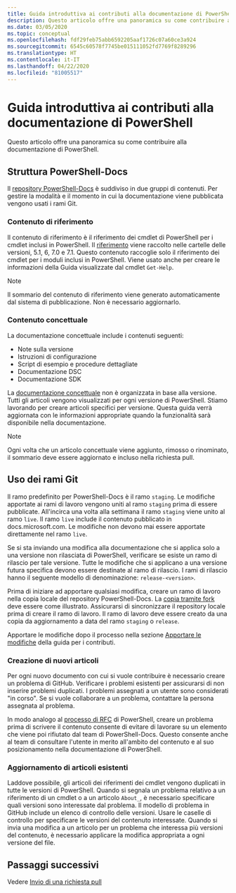 ```yaml
---
title: Guida introduttiva ai contributi alla documentazione di PowerShell
description: Questo articolo offre una panoramica su come contribuire alla documentazione di PowerShell.
ms.date: 03/05/2020
ms.topic: conceptual
ms.openlocfilehash: fdf29feb75abb6592205aaf1726c07a60ce3a924
ms.sourcegitcommit: 6545c60578f7745be015111052fd7769f8289296
ms.translationtype: HT
ms.contentlocale: it-IT
ms.lasthandoff: 04/22/2020
ms.locfileid: "81005517"
---
```

# <a name="get-started-contributing-to-powershell-documentation"></a>Guida introduttiva ai contributi alla documentazione di PowerShell

Questo articolo offre una panoramica su come contribuire alla documentazione di PowerShell.

## <a name="powershell-docs-structure"></a>Struttura PowerShell-Docs

Il [repository PowerShell-Docs][psdocs] è suddiviso in due gruppi di contenuti. Per gestire la modalità e il momento in cui la documentazione viene pubblicata vengono usati i rami Git.

### <a name="reference-content"></a>Contenuto di riferimento

Il contenuto di riferimento è il riferimento dei cmdlet di PowerShell per i cmdlet inclusi in PowerShell.
Il [riferimento][ref] viene raccolto nelle cartelle delle versioni, 5.1, 6, 7.0 e 7.1. Questo contenuto raccoglie solo il riferimento dei cmdlet per i moduli inclusi in PowerShell. Viene usato anche per creare le informazioni della Guida visualizzate dal cmdlet `Get-Help`.

> [!NOTE]
> Il sommario del contenuto di riferimento viene generato automaticamente dal sistema di pubblicazione. Non è necessario aggiornarlo.

### <a name="conceptual-content"></a>Contenuto concettuale

La documentazione concettuale include i contenuti seguenti:

- Note sulla versione
- Istruzioni di configurazione
- Script di esempio e procedure dettagliate
- Documentazione DSC
- Documentazione SDK

La [documentazione concettuale][conceptual] non è organizzata in base alla versione. Tutti gli articoli vengono visualizzati per ogni versione di PowerShell. Stiamo lavorando per creare articoli specifici per versione. Questa guida verrà aggiornata con le informazioni appropriate quando la funzionalità sarà disponibile nella documentazione.

> [!NOTE]
> Ogni volta che un articolo concettuale viene aggiunto, rimosso o rinominato, il sommario deve essere aggiornato e incluso nella richiesta pull.

## <a name="using-git-branches"></a>Uso dei rami Git

Il ramo predefinito per PowerShell-Docs è il ramo `staging`. Le modifiche apportate ai rami di lavoro vengono uniti al ramo `staging` prima di essere pubblicate. All'incirca una volta alla settimana il ramo `staging` viene unito al ramo `live`. Il ramo `live` include il contenuto pubblicato in docs.microsoft.com. Le modifiche non devono mai essere apportate direttamente nel ramo `live`.

Se si sta inviando una modifica alla documentazione che si applica solo a una versione non rilasciata di PowerShell, verificare se esiste un ramo di rilascio per tale versione. Tutte le modifiche che si applicano a una versione futura specifica devono essere destinate al ramo di rilascio. I rami di rilascio hanno il seguente modello di denominazione: `release-<version>`.

Prima di iniziare ad apportare qualsiasi modifica, creare un ramo di lavoro nella copia locale del repository PowerShell-Docs. La [copia tramite fork][fork] deve essere come illustrato. Assicurarsi di sincronizzare il repository locale prima di creare il ramo di lavoro. Il ramo di lavoro deve essere creato da una copia da aggiornamento a data del ramo `staging` o `release`.

Apportare le modifiche dopo il processo nella sezione [Apportare le modifiche][making-changes] della guida per i contributi.

### <a name="creating-new-articles"></a>Creazione di nuovi articoli

Per ogni nuovo documento con cui si vuole contribuire è necessario creare un problema di GitHub. Verificare i problemi esistenti per assicurarsi di non inserire problemi duplicati. I problemi assegnati a un utente sono considerati "in corso". Se si vuole collaborare a un problema, contattare la persona assegnata al problema.

In modo analogo al [processo di RFC][rfc] di PowerShell, creare un problema prima di scrivere il contenuto consente di evitare di lavorare su un elemento che viene poi rifiutato dal team di PowerShell-Docs. Questo consente anche al team di consultare l'utente in merito all'ambito del contenuto e al suo posizionamento nella documentazione di PowerShell.

### <a name="updating-existing-articles"></a>Aggiornamento di articoli esistenti

Laddove possibile, gli articoli dei riferimenti dei cmdlet vengono duplicati in tutte le versioni di PowerShell. Quando si segnala un problema relativo a un riferimento di un cmdlet o a un articolo `About_`, è necessario specificare quali versioni sono interessate dal problema. Il modello di problema in GitHub include un elenco di controllo delle versioni. Usare le caselle di controllo per specificare le versioni del contenuto interessate. Quando si invia una modifica a un articolo per un problema che interessa più versioni del contenuto, è necessario applicare la modifica appropriata a ogni versione del file.

## <a name="next-steps"></a>Passaggi successivi

Vedere [Invio di una richiesta pull](pull-requests.md)

<!--link refs-->
[conceptual]: https://github.com/MicrosoftDocs/PowerShell-Docs/tree/staging/reference/docs-conceptual
[fork]: /contribute/get-started-setup-local#fork-the-repository
[making-changes]: /contribute/how-to-write-workflows-major#making-your-changes
[psdocs]: https://github.com/MicrosoftDocs/PowerShell-Docs
[ref]: https://github.com/MicrosoftDocs/PowerShell-Docs/tree/staging/reference
[rfc]: https://github.com/PowerShell/powershell-rfc/blob/master/RFC0000-RFC-Process.md